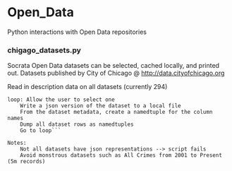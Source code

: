 Open_Data
=========

Python interactions with Open Data repositories

### chigago_datasets.py

Socrata Open Data datasets can be selected, cached locally, and printed out.
Datasets published by City of Chicago @ http://data.cityofchicago.org
 
Read in description data on all datasets (currently 294)

```
loop: Allow the user to select one
    Write a json version of the dataset to a local file
    From the dataset metadata, create a namedtuple for the column names
    Dump all dataset rows as namedtuples
    Go to loop```

Notes:
    Not all datasets have json representations --> script fails
    Avoid monstrous datasets such as All Crimes from 2001 to Present (5m records)
